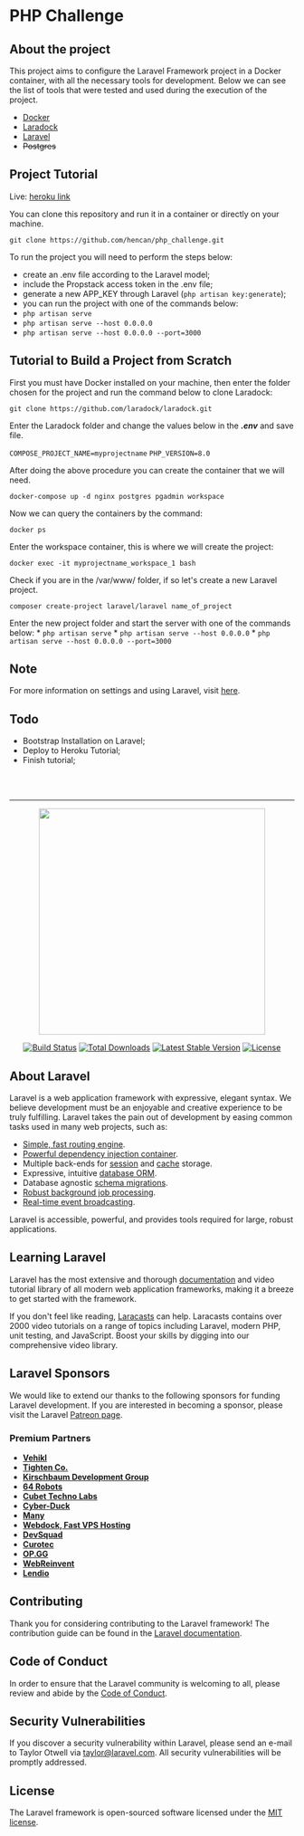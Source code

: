 # PHP Challenge

## About the project

This project aims to configure the Laravel Framework project in a Docker container, with all the necessary tools for development. Below we can see the list of tools that were tested and used during the execution of the project.

- [Docker](https://www.docker.com/get-started/)
- [Laradock](https://laradock.io/getting-started/)
- [Laravel](https://laravel.com/)
- ~~Postgres~~

## Project Tutorial

Live: [heroku link](https://wordlinerchallenge.herokuapp.com/)

You can clone this repository and run it in a container or directly on your machine.

`git clone https://github.com/hencan/php_challenge.git`

To run the project you will need to perform the steps below:

* create an .env file according to the Laravel model;
* include the Propstack access token in the .env file;
* generate a new APP_KEY through Laravel (`php artisan key:generate`);
* you can run the project with one of the commands below:
* `php artisan serve`
* `php artisan serve --host 0.0.0.0`
* `php artisan serve --host 0.0.0.0 --port=3000`

## Tutorial to Build a Project from Scratch
First you must have Docker installed on your machine, then enter the folder chosen for the project and run the command below to clone Laradock:

`git clone https://github.com/laradock/laradock.git`

Enter the Laradock folder and change the values ​​below in the ***.env*** and save file.

`COMPOSE_PROJECT_NAME=myprojectname`
`PHP_VERSION=8.0`

After doing the above procedure you can create the container that we will need.

`docker-compose up -d nginx postgres pgadmin workspace`

Now we can query the containers by the command:

`docker ps`

Enter the workspace container, this is where we will create the project:

`docker exec -it myprojectname_workspace_1 bash`

Check if you are in the /var/www/ folder, if so let's create a new Laravel project.

`composer create-project laravel/laravel name_of_project`

Enter the new project folder and start the server with one of the commands below:
    * `php artisan serve`
    * `php artisan serve --host 0.0.0.0`
    * `php artisan serve --host 0.0.0.0 --port=3000`

## Note

For more information on settings and using Laravel, visit [here](https://laravel.com/docs/9.x).

## Todo

* Bootstrap Installation on Laravel;
* Deploy to Heroku Tutorial;
* Finish tutorial;

<br><br>
<hr>

<p align="center"><a href="https://laravel.com" target="_blank"><img src="https://raw.githubusercontent.com/laravel/art/master/logo-lockup/5%20SVG/2%20CMYK/1%20Full%20Color/laravel-logolockup-cmyk-red.svg" width="400"></a></p>

<p align="center">
<a href="https://travis-ci.org/laravel/framework"><img src="https://travis-ci.org/laravel/framework.svg" alt="Build Status"></a>
<a href="https://packagist.org/packages/laravel/framework"><img src="https://img.shields.io/packagist/dt/laravel/framework" alt="Total Downloads"></a>
<a href="https://packagist.org/packages/laravel/framework"><img src="https://img.shields.io/packagist/v/laravel/framework" alt="Latest Stable Version"></a>
<a href="https://packagist.org/packages/laravel/framework"><img src="https://img.shields.io/packagist/l/laravel/framework" alt="License"></a>
</p>

## About Laravel

Laravel is a web application framework with expressive, elegant syntax. We believe development must be an enjoyable and creative experience to be truly fulfilling. Laravel takes the pain out of development by easing common tasks used in many web projects, such as:

- [Simple, fast routing engine](https://laravel.com/docs/routing).
- [Powerful dependency injection container](https://laravel.com/docs/container).
- Multiple back-ends for [session](https://laravel.com/docs/session) and [cache](https://laravel.com/docs/cache) storage.
- Expressive, intuitive [database ORM](https://laravel.com/docs/eloquent).
- Database agnostic [schema migrations](https://laravel.com/docs/migrations).
- [Robust background job processing](https://laravel.com/docs/queues).
- [Real-time event broadcasting](https://laravel.com/docs/broadcasting).

Laravel is accessible, powerful, and provides tools required for large, robust applications.

## Learning Laravel

Laravel has the most extensive and thorough [documentation](https://laravel.com/docs) and video tutorial library of all modern web application frameworks, making it a breeze to get started with the framework.

If you don't feel like reading, [Laracasts](https://laracasts.com) can help. Laracasts contains over 2000 video tutorials on a range of topics including Laravel, modern PHP, unit testing, and JavaScript. Boost your skills by digging into our comprehensive video library.

## Laravel Sponsors

We would like to extend our thanks to the following sponsors for funding Laravel development. If you are interested in becoming a sponsor, please visit the Laravel [Patreon page](https://patreon.com/taylorotwell).

### Premium Partners

- **[Vehikl](https://vehikl.com/)**
- **[Tighten Co.](https://tighten.co)**
- **[Kirschbaum Development Group](https://kirschbaumdevelopment.com)**
- **[64 Robots](https://64robots.com)**
- **[Cubet Techno Labs](https://cubettech.com)**
- **[Cyber-Duck](https://cyber-duck.co.uk)**
- **[Many](https://www.many.co.uk)**
- **[Webdock, Fast VPS Hosting](https://www.webdock.io/en)**
- **[DevSquad](https://devsquad.com)**
- **[Curotec](https://www.curotec.com/services/technologies/laravel/)**
- **[OP.GG](https://op.gg)**
- **[WebReinvent](https://webreinvent.com/?utm_source=laravel&utm_medium=github&utm_campaign=patreon-sponsors)**
- **[Lendio](https://lendio.com)**

## Contributing

Thank you for considering contributing to the Laravel framework! The contribution guide can be found in the [Laravel documentation](https://laravel.com/docs/contributions).

## Code of Conduct

In order to ensure that the Laravel community is welcoming to all, please review and abide by the [Code of Conduct](https://laravel.com/docs/contributions#code-of-conduct).

## Security Vulnerabilities

If you discover a security vulnerability within Laravel, please send an e-mail to Taylor Otwell via [taylor@laravel.com](mailto:taylor@laravel.com). All security vulnerabilities will be promptly addressed.

## License

The Laravel framework is open-sourced software licensed under the [MIT license](https://opensource.org/licenses/MIT).
